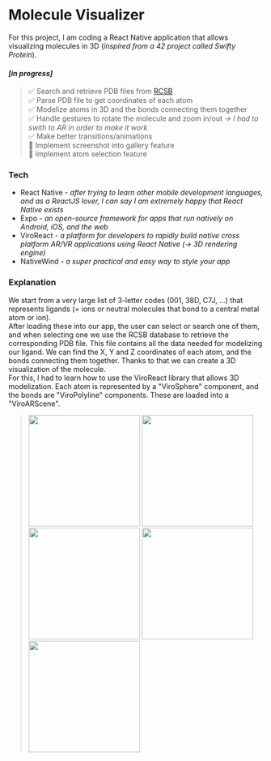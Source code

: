 # Molecule Visualizer
For this project, I am coding a React Native application that allows visualizing molecules in 3D (_inspired from a 42 project called Swifty Protein_).

#### _[in progress]_
>✅ Search and retrieve PDB files from [ RCSB ](https://www.rcsb.org/)  
✅ Parse PDB file to get coordinates of each atom  
✅ Modelize atoms in 3D and the bonds connecting them together  
✅ Handle gestures to rotate the molecule and zoom in/out _→ I had to swith to AR in order to make it work_  
✅ Make better transitions/animations  
🔲 Implement screenshot into gallery feature  
🔲 Implement atom selection feature  



### Tech
- React Native - _after trying to learn other mobile development languages, and as a ReactJS lover, I can say I am extremely happy that React Native exists_
- Expo - _an open-source framework for apps that run natively on Android, iOS, and the web_
- ViroReact - _a platform for developers to rapidly build native cross platform AR/VR applications using React Native (-> 3D rendering engine)_
- NativeWind - _a super practical and easy way to style your app_


### Explanation
We start from a very large list of 3-letter codes (001, 38D, C7J, ...) that represents ligands (= ions or neutral molecules that bond to a central metal atom or ion).  
After loading these into our app, the user can select or search one of them, and when selecting one we use the RCSB database to retrieve the corresponding PDB file. This file contains all the data needed for modelizing our ligand. We can find the X, Y and Z coordinates of each atom, and the bonds connecting them together. Thanks to that we can create a 3D visualization of the molecule.  
For this, I had to learn how to use the ViroReact library that allows 3D modelization. Each atom is represented by a "ViroSphere" component, and the bonds are "ViroPolyline" components. These are loaded into a "ViroARScene".
> <img src="https://github.com/marwa-kb/molecule-visualizer/assets/68017133/17d8e996-0ae3-4676-91da-93ca5979212f" width="220"/>  
> <img src="https://github.com/marwa-kb/molecule-visualizer/assets/68017133/8ca8aefd-d2cf-48a2-9215-ded77631257b" width="220"/>  
> <img src="https://github.com/marwa-kb/molecule-visualizer/assets/68017133/d5241a50-b818-499a-8a0a-0c65858c7151" width="220"/>  
> <img src="https://github.com/marwa-kb/molecule-visualizer/assets/68017133/569a6100-ac3f-49e0-bba0-88dfa5a71159" width="220"/>
> <img src="https://github.com/marwa-kb/molecule-visualizer/assets/68017133/0a105c8e-203f-4074-b6e9-098934488ddd" width="220"/>  
